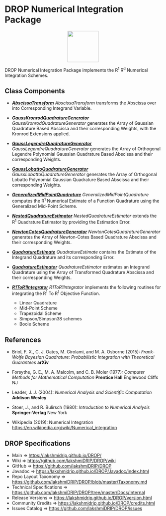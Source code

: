 # DROP Numerical Integration Package

<p align="center"><img src="https://github.com/lakshmiDRIP/DROP/blob/master/DRIP_Logo.gif?raw=true" width="100"></p>

DROP Numerical Integration Package implements the R<sup>1</sup> R<sup>d</sup> Numerical Integration Schemes.


## Class Components

 * [***AbscissaTransform***](https://github.com/lakshmiDRIP/DROP/tree/master/src/main/java/org/drip/numerical/integration/AbscissaTransform.java)
 <i>AbscissaTransform</i> transforms the Abscissa over into Corresponding Integrand Variable.

 * [***GaussKronrodQuadratureGenerator***](https://github.com/lakshmiDRIP/DROP/tree/master/src/main/java/org/drip/numerical/integration/GaussKronrodQuadratureGenerator.java)
 <i>GaussKronrodQuadratureGenerator</i> generates the Array of Gaussian Quadrature Based Abscissa and their
 corresponding Weights, with the Kronrod Extensions applied.

 * [***GaussLegendreQuadratureGenerator***](https://github.com/lakshmiDRIP/DROP/tree/master/src/main/java/org/drip/numerical/integration/GaussLegendreQuadratureGenerator.java)
 <i>GaussLegendreQuadratureGenerator</i> generates the Array of Orthogonal Legendre Polynomial Gaussian
 Quadrature Based Abscissa and their corresponding Weights.

 * [***GaussLobattoQuadratureGenerator***](https://github.com/lakshmiDRIP/DROP/tree/master/src/main/java/org/drip/numerical/integration/GaussLobattoQuadratureGenerator.java)
 <i>GaussLobattoQuadratureGenerator</i> generates the Array of Orthogonal Lobatto Polynomial Gaussian
 Quadrature Based Abscissa and their corresponding Weights.

 * [***GeneralizedMidPointQuadrature***](https://github.com/lakshmiDRIP/DROP/tree/master/src/main/java/org/drip/numerical/integration/GeneralizedMidPointQuadrature.java)
 <i>GeneralizedMidPointQuadrature</i> computes the R<sup>1</sup> Numerical Estimate of a Function Quadrature
 using the Generalized Mid-Point Scheme.

 * [***NestedQuadratureEstimator***](https://github.com/lakshmiDRIP/DROP/tree/master/src/main/java/org/drip/numerical/integration/NestedQuadratureEstimator.java)
 <i>NestedQuadratureEstimator</i> extends the R<sup>1</sup> Quadrature Estimator by providing the Estimation
 Error.

 * [***NewtonCotesQuadratureGenerator***](https://github.com/lakshmiDRIP/DROP/tree/master/src/main/java/org/drip/numerical/integration/NewtonCotesQuadratureGenerator.java)
 <i>NewtonCotesQuadratureGenerator</i> generates the Array of Newton-Cotes Based Quadrature Abscissa and
 their corresponding Weights.

 * [***QuadratureEstimate***](https://github.com/lakshmiDRIP/DROP/tree/master/src/main/java/org/drip/numerical/integration/QuadratureEstimate.java)
 <i>QuadratureEstimate</i> contains the Estimate of the Integrand Quadrature and its corresponding Error.

 * [***QuadratureEstimator***](https://github.com/lakshmiDRIP/DROP/tree/master/src/main/java/org/drip/numerical/integration/QuadratureEstimator.java)
 <i>QuadratureEstimator</i> estimates an Integrand Quadrature using the Array of Transformed Quadrature
 Abscissa and their corresponding Weights.

 * [***R1ToR1Integrator***](https://github.com/lakshmiDRIP/DROP/tree/master/src/main/java/org/drip/numerical/integration/R1ToR1Integrator.java)
 <i>R1ToR1Integrator</i> implements the following routines for integrating the R<sup>1</sup> To R<sup>1</sup>
 Objective Function.
 	* Linear Quadrature
 	* Mid-Point Scheme
 	* Trapezoidal Scheme
 	* Simpson/Simpson38 schemes
 	* Boole Scheme


## References

 * Briol, F. X., C. J. Oates, M. Girolami, and M. A. Osborne (2015): <i>Frank-Wolfe Bayesian Quadrature:
 Probabilistic Integration with Theoretical Guarantees</i> <b>arXiv</b>

 * Forsythe, G. E., M. A. Malcolm, and C. B. Moler (1977): <i>Computer Methods for Mathematical
 Computation</i> <b>Prentice Hall</b> Englewood Cliffs NJ

 * Leader, J. J. (2004): <i>Numerical Analysis and Scientific Computation</i> <b>Addison Wesley</b>

 * Stoer, J., and R. Bulirsch (1980): <i>Introduction to Numerical Analysis</i> <b>Springer-Verlag</b> New
 York

 * Wikipedia (2019): Numerical Integration https://en.wikipedia.org/wiki/Numerical_integration


## DROP Specifications

 * Main                     => https://lakshmidrip.github.io/DROP/
 * Wiki                     => https://github.com/lakshmiDRIP/DROP/wiki
 * GitHub                   => https://github.com/lakshmiDRIP/DROP
 * Javadoc                  => https://lakshmidrip.github.io/DROP/Javadoc/index.html
 * Repo Layout Taxonomy     => https://github.com/lakshmiDRIP/DROP/blob/master/Taxonomy.md
 * Technical Specifications => https://github.com/lakshmiDRIP/DROP/tree/master/Docs/Internal
 * Release Versions         => https://lakshmidrip.github.io/DROP/version.html
 * Community Credits        => https://lakshmidrip.github.io/DROP/credits.html
 * Issues Catalog           => https://github.com/lakshmiDRIP/DROP/issues
